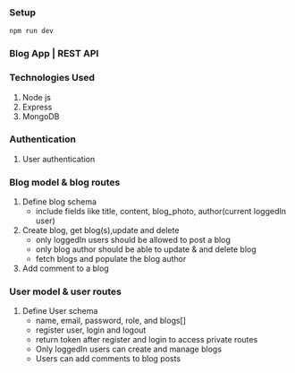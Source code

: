 ### Setup

    npm run dev

### Blog App | REST API

### Technologies Used

1. Node js
2. Express
3. MongoDB

<!-- Controllers -->

### Authentication

1. User authentication

### Blog model & blog routes

1. Define blog schema
    - include fields like title, content, blog_photo, author(current loggedIn user)
2. Create blog, get blog(s),update and delete
    - only loggedIn users should be allowed to post a blog
    - only blog author should be able to update & and delete blog
    - fetch blogs and populate the blog author
3. Add comment to a blog

### User model & user routes

1. Define User schema
    - name, email, password, role, and blogs[]
    - register user, login and logout
    - return token after register and login to access private routes
    - Only loggedIn users can create and manage blogs
    - Users can add comments to blog posts

